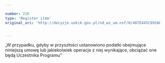 ```yaml
---

number: 226
type: 'Register item'
original_uri: 'http://decyzje.uokik.gov.pl/nd_wz_um.nsf/0/487E445C892AE0AFC12572DD0032948E?OpenDocument'


---
```


„W przypadku, gdyby w przyszłości ustanowiono podatki obejmujące niniejszą umowę lub jakiekolwiek operacje z niej wynikające, obciążać one będą Uczestnika Programu”

